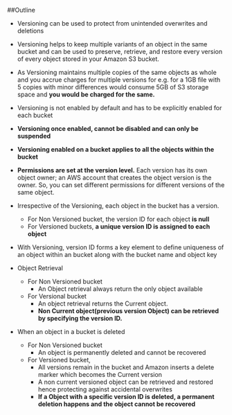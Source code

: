 ##Outline
- Versioning can be used to protect from unintended overwrites and deletions
- Versioning helps to keep multiple variants of an object in the same bucket and can be used to preserve, retrieve, and restore every version of every object stored in your Amazon S3 bucket.
- As Versioning maintains multiple copies of the same objects as whole and you accrue charges for multiple versions
for e.g. for a 1GB file with 5 copies with minor differences would consume 5GB of S3 storage space and __you would be charged for the same.__


- Versioning is not enabled by default and has to be explicitly enabled for each bucket
- __Versioning once enabled, cannot be disabled and can only be suspended__
- __Versioning enabled on a bucket applies to all the objects within the bucket__
- __Permissions are set at the version level.__ Each version has its own object owner; 
an AWS account that creates the object version is the owner. So, you can set different permissions for different versions of the same object.

- Irrespective of the Versioning, each object in the bucket has a version.
  - For Non Versioned bucket, the version ID for each object __is null__
  - For Versioned buckets, __a unique version ID is assigned to each object__
  
- With Versioning, version ID forms a key element to define uniqueness of an object 
within an bucket along with the bucket name and object key

- Object Retrieval
  - For Non Versioned bucket
    - An Object retrieval always return the only object available
  - For Versional bucket
    - An object retrieval returns the Current object.
    - __Non Current object(previous version Object) can be retrieved by specifying the version ID.__


- When an object in a bucket is deleted
  - For Non Versioned bucket
    - An object is permanently deleted and cannot be recovered
  - For Versioned bucket,
    - All versions remain in the bucket and Amazon inserts a delete marker which becomes the Current version
    - A non current versioned object can be retrieved and restored hence protecting against accidental overwrites
    - __If a Object with a specific version ID is deleted, a permanent deletion happens and the object cannot be recovered__






